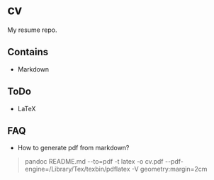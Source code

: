 # cv

My resume repo.

## Contains

* Markdown

## ToDo

* LaTeX

## FAQ

* How to generate pdf from markdown?

> pandoc README.md --to=pdf -t latex -o cv.pdf --pdf-engine=/Library/Tex/texbin/pdflatex -V geometry:margin=2cm
